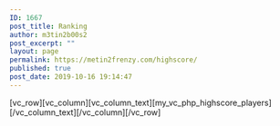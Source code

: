 ```yaml
---
ID: 1667
post_title: Ranking
author: m3tin2b00s2
post_excerpt: ""
layout: page
permalink: https://metin2frenzy.com/highscore/
published: true
post_date: 2019-10-16 19:14:47
---
```

[vc_row][vc_column][vc_column_text][my_vc_php_highscore_players][/vc_column_text][/vc_column][/vc_row]